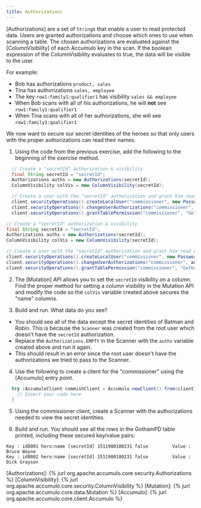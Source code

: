 ```yaml
---
title: Authorizations
---
```

[Authorizations] are a set of `String`s that enable a user to read protected data. Users are granted authorizations
and choose which ones to use when scanning a table. The chosen authorizations are evaluated against the [ColumnVisibility]
of each Accumulo key in the scan. If the boolean expression of the ColumnVisibility evaluates to true, the data will be
visible to the user.

For example:
* Bob has authorizations `product, sales`
* Tina has authorizations `sales, employee`
* The key `row1:family1:qualifier1` has visibility `sales && employee`
* When Bob scans with all of his authorizations, he will **not** see `row1:family1:qualifier1`
* When Tina scans with all of her authorizations, she will see `row1:family1:qualifier1`

We now want to secure our secret identities of the heroes so that only users with the proper authorizations can read their names.

1. Using the code from the previous exercise, add the following to the beginning of the _exercise_ method.
```java
  // Create a "secretId" authorization & visibility
  final String secretId = "secretId";
  Authorizations auths = new Authorizations(secretId);
  ColumnVisibility colVis = new ColumnVisibility(secretId);

  // Create a user with the "secretId" authorization and grant him read permissions on our table
  client.securityOperations().createLocalUser("commissioner", new PasswordToken("gordonrocks"));
  client.securityOperations().changeUserAuthorizations("commissioner", auths);
  client.securityOperations().grantTablePermission("commissioner", "GothamPD", TablePermission.READ);
```
  ```java
  // Create a "secretId" authorization & visibility
  final String secretId = "secretId";
  Authorizations auths = new Authorizations(secretId);
  ColumnVisibility colVis = new ColumnVisibility(secretId);

  // Create a user with the "secretId" authorization and grant him read permissions on our table
  client.securityOperations().createLocalUser("commissioner", new PasswordToken("gordonrocks"));
  client.securityOperations().changeUserAuthorizations("commissioner", auths);
  client.securityOperations().grantTablePermission("commissioner", "GothamPD", TablePermission.READ);
  ```
2. The [Mutation] API allows you to set the `secretId` visibility on a column. Find the proper method for setting a column visibility in
the Mutation API and modify the code so the `colVis` variable created above secures the "name" columns.

3. Build and run.  What data do you see?
* You should see all of the data except the secret identities of Batman and Robin. This is because the `Scanner` was created from the root user which doesn't have the `secretId` authorization.
* Replace the `Authorizations.EMPTY` in the Scanner with the `auths` variable created above and run it again.
* This should result in an error since the root user doesn't have the authorizations we tried to pass to the Scanner.

4. Use the following to create a client for the "commissioner" using the [Accumulo] entry point.

```java
  try (AccumuloClient commishClient = Accumulo.newClient().from(client.properties()).as("commissioner", "gordonrocks").build()) {
    // Insert your code here
  }
```
5. Using the commissioner client, create a Scanner with the authorizations needed to view the secret identities.

6. Build and run.  You should see all the rows in the GothamPD table printed, including these secured key/value pairs:

```commandline
Key : id0001 hero:name [secretId] 1511900180231 false         Value : Bruce Wayne
Key : id0002 hero:name [secretId] 1511900180231 false         Value : Dick Grayson
```

[Authorizations]: {% jurl org.apache.accumulo.core.security.Authorizations %}
[ColumnVisibility]: {% jurl org.apache.accumulo.core.security.ColumnVisibility %}
[Mutation]: {% jurl org.apache.accumulo.core.data.Mutation %}
[Accumulo]: {% jurl org.apache.accumulo.core.client.Accumulo %}